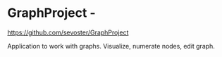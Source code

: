 # GraphProject - 
https://github.com/sevoster/GraphProject

Application to work with graphs. Visualize, numerate nodes, edit graph.

